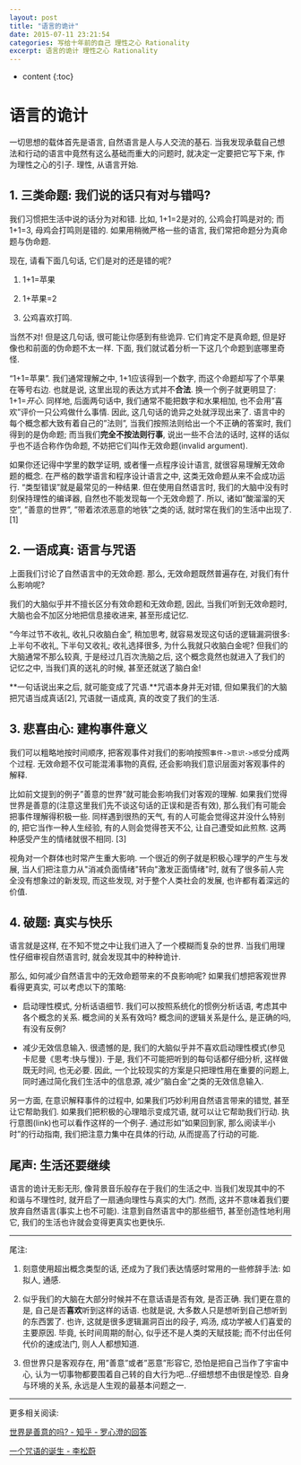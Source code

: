 ```yaml
---
layout: post
title: "语言的诡计"
date: 2015-07-11 23:21:54
categories: 写给十年前的自己 理性之心 Rationality
excerpt: 语言的诡计 理性之心 Rationality
---
```


* content
{:toc}

# 语言的诡计


一切思想的载体首先是语言, 自然语言是人与人交流的基石. 当我发现承载自己想法和行动的语言中竟然有这么基础而重大的问题时, 就决定一定要把它写下来, 作为理性之心的引子. 理性, 从语言开始.
 

## 1. 三类命题: 我们说的话只有对与错吗?

我们习惯把生活中说的话分为对和错. 比如, 1+1=2是对的, 公鸡会打鸣是对的; 而1+1=3, 母鸡会打鸣则是错的. 如果用稍微严格一些的语言, 我们常把命题分为真命题与伪命题. 

现在, 请看下面几句话, 它们是对的还是错的呢? 

1. 1+1=苹果

2. 1+苹果=2

3. 公鸡喜欢打鸣.

当然不对! 但是这几句话, 很可能让你感到有些诡异. 它们肯定不是真命题, 但是好像也和前面的伪命题不太一样. 下面, 我们就试着分析一下这几个命题到底哪里奇怪.

“1+1=苹果”. 我们通常理解之中, 1+1应该得到一个数字, 而这个命题却写了个苹果在等号右边. 也就是说, 这里出现的表达方式并不**合法**. 换一个例子就更明显了: 1+1=*开心*. 同样地, 后面两句话中, 我们通常不能把数字和水果相加, 也不会用”喜欢”评价一只公鸡做什么事情. 因此, 这几句话的诡异之处就浮现出来了. 语言中的每个概念都大致有着自己的”法则”, 当我们按照法则给出一个不正确的答案时, 我们得到的是伪命题; 而当我们**完全不按法则行事**, 说出一些不合法的话时, 这样的话似乎也不适合称作伪命题, 不妨把它们叫作无效命题(invalid argument).

如果你还记得中学里的数学证明, 或者懂一点程序设计语言, 就很容易理解无效命题的概念. 在严格的数学语言和程序设计语言之中, 这类无效命题从来不会成功运行. “类型错误”就是最常见的一种结果. 但在使用自然语言时, 我们的大脑中没有时刻保持理性的编译器, 自然也不能发现每一个无效命题了. 所以, 诸如”酸溜溜的天空”, ”善意的世界”, ”带着浓浓恶意的地铁”之类的话, 就时常在我们的生活中出现了.[1]

 

## 2. 一语成真: 语言与咒语

上面我们讨论了自然语言中的无效命题. 那么, 无效命题既然普遍存在, 对我们有什么影响呢?

 
我们的大脑似乎并不擅长区分有效命题和无效命题, 因此, 当我们听到无效命题时, 大脑也会不加区分地把信息接收进来, 甚至形成记忆. 

“今年过节不收礼, 收礼只收脑白金”, 稍加思考, 就容易发现这句话的逻辑漏洞很多: 上半句不收礼, 下半句又收礼; 收礼选择很多, 为什么我就只收脑白金呢? 但我们的大脑通常不那么较真, 于是经过几百次洗脑之后, 这个概念竟然也就进入了我们的记忆之中, 当我们真的送礼的时候, 甚至还就送了脑白金! 

**一句话说出来之后, 就可能变成了咒语.**咒语本身并无对错, 但如果我们的大脑把咒语当成真话[2], 咒语就一语成真, 真的改变了我们的生活.
 


## 3. 悲喜由心: 建构事件意义

我们可以粗略地按时间顺序, 把客观事件对我们的影响按照`事件->意识->感受`分成两个过程. 无效命题不仅可能混淆事物的真假, 还会影响我们意识层面对客观事件的解释.

比如前文提到的例子”善意的世界”就可能会影响我们对客观的理解. 如果我们觉得世界是善意的(注意这里我们先不谈这句话的正误和是否有效), 那么我们有可能会把事件理解得积极一些. 同样遇到很热的天气, 有的人可能会觉得这并没什么特别的, 把它当作一种人生经验, 有的人则会觉得苍天不公, 让自己遭受如此煎熬. 这两种感受产生的情绪就很不相同. [3]

视角对一个群体也时常产生重大影响. 一个很近的例子就是积极心理学的产生与发展, 当人们把注意力从"消减负面情绪"转向"激发正面情绪"时, 就有了很多前人完全没有想象过的新发现, 而这些发现, 对于整个人类社会的发展, 也许都有着深远的价值.

 

## 4. 破题: 真实与快乐

语言就是这样, 在不知不觉之中让我们进入了一个模糊而复杂的世界. 当我们用理性仔细审视自然语言时, 就会发现其中的种种诡计. 

那么, 如何减少自然语言中的无效命题带来的不良影响呢? 如果我们想把客观世界看得更真实, 可以考虑以下的策略: 

- 启动理性模式, 分析话语细节. 我们可以按照系统化的惯例分析话语, 考虑其中各个概念的关系. 概念间的关系有效吗? 概念间的逻辑关系是什么, 是正确的吗, 有没有反例? 

- 减少无效信息输入. 很遗憾的是, 我们的大脑似乎并不喜欢启动理性模式(参见卡尼曼《思考:快与慢》). 于是, 我们不可能把听到的每句话都仔细分析, 这样做既无时间, 也无必要. 因此, 一个比较现实的方案是只把理性用在重要的问题上, 同时通过简化我们生活中的信息源, 减少”脑白金”之类的无效信息输入. 

 

另一方面, 在意识解释事件的过程中, 如果我们巧妙利用自然语言带来的错觉, 甚至让它帮助我们. 如果我们把积极的心理暗示变成咒语, 就可以让它帮助我们行动. 执行意图(link)也可以看作这样的一个例子. 通过形如”如果回到家, 那么阅读半小时”的行动指南, 我们把注意力集中在具体的行动, 从而提高了行动的可能.

 

## 尾声: 生活还要继续

语言的诡计无影无形, 像背景音乐般存在于我们的生活之中. 当我们发现其中的不和谐与不理性时, 就开启了一扇通向理性与真实的大门. 然而, 这并不意味着我们要放弃自然语言(事实上也不可能). 注意到自然语言中的那些细节, 甚至创造性地利用它, 我们的生活也许就会变得更真实也更快乐.

 

---

尾注:

1. 刻意使用超出概念类型的话, 还成为了我们表达情感时常用的一些修辞手法: 如拟人, 通感.

2. 似乎我们的大脑在大部分时候并不在意话语是否有效, 是否正确. 我们更在意的是, 自己是否**喜欢**听到这样的话语. 也就是说, 大多数人只是想听到自己想听到的东西罢了. 也许, 这就是很多逻辑漏洞百出的段子, 鸡汤, 成功学被人们喜爱的主要原因. 毕竟, 长时间周期的耐心, 似乎还不是人类的天赋技能; 而不付出任何代价的速成法门, 则人人都想知道.

3. 但世界只是客观存在, 用”善意”或者”恶意”形容它, 恐怕是把自己当作了宇宙中心, 认为一切事物都要围着自己转的自大行为吧...仔细想想不由很是惶恐. 自身与环境的关系, 永远是人生观的最基本问题之一.

---

更多相关阅读: 

[世界是善意的吗? - 知乎 - 罗心澄的回答](http://zhi.hu/2jk2)

[一个咒语的诞生 - 李松蔚](http://zhuanlan.zhihu.com/lswlsw/19978140)

